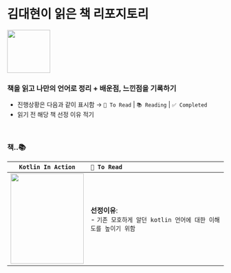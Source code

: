 # 김대현이 읽은 책 리포지토리

<img width="100" src="https://noticon-static.tammolo.com/dgggcrkxq/image/upload/v1679548596/noticon/yht9kczldkbhzewihbqr.gif">

### 책을 읽고 나만의 언어로 정리 + 배운점, 느낀점을 기록하기

- 진행상황은 다음과 같이 표시함 → `📖 To Read` | `📚 Reading` | `✅ Completed`
- 읽기 전 해당 책 선정 이유 적기

<br>

### 책..📚

|                                              `Kotlin In Action`                                               | `📖 To Read`                                           |
|:-------------------------------------------------------------------------------------------------------------:|:-------------------------------------------------------|
| <img width="170" height="210" src="https://contents.kyobobook.co.kr/sih/fit-in/458x0/pdt/9791161750712.jpg" > | **선정이유**: <br>- `기존 모호하게 알던 kotlin 언어에 대한 이해도를 높이기 위함` |
